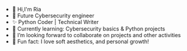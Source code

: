 - 👋 Hi,I'm Ria
- 👀 Future Cybersecurity engineer
- ✨ Python Coder | Technical Writer
- 🌱 Currently learning: Cybersecurity basics & Python projects
- 💞️ I’m looking forward to collaborate on projects and other activities
- 💞️ Fun fact: I love soft aesthetics, and personal growth!


<!---
Gheecodes/Gheecodes is a ✨ special ✨ repository because its `README.md` (this file) appears on your GitHub profile.
You can click the Preview link to take a look at your changes.
--->
